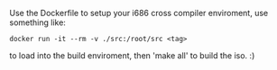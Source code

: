 Use the Dockerfile to setup your i686 cross compiler enviroment, use something like:
```
docker run -it --rm -v ./src:/root/src <tag>
```
to load into the build enviroment, then 'make all' to build the iso. :)